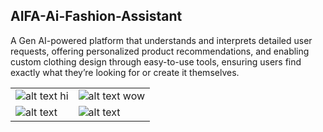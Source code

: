 ## AIFA-Ai-Fashion-Assistant
A Gen AI-powered platform that understands and interprets detailed user requests, offering personalized product recommendations, and enabling custom clothing design through easy-to-use tools, ensuring users find exactly what they’re looking for or create it themselves.

|   |  |
| ----------------------- | ----------------------- |
| ![alt text](output_videos/federer-vs-nagal.gif) hi | ![alt text](output_videos/output_Sinner_Alcaraz_IW.gif) wow | 
| ![alt text](output_videos/output_Djokovic_vs_Tsitsipas_2023AO.gif) | ![alt text](output_videos/output_Fedal2017AO_2.gif) |

